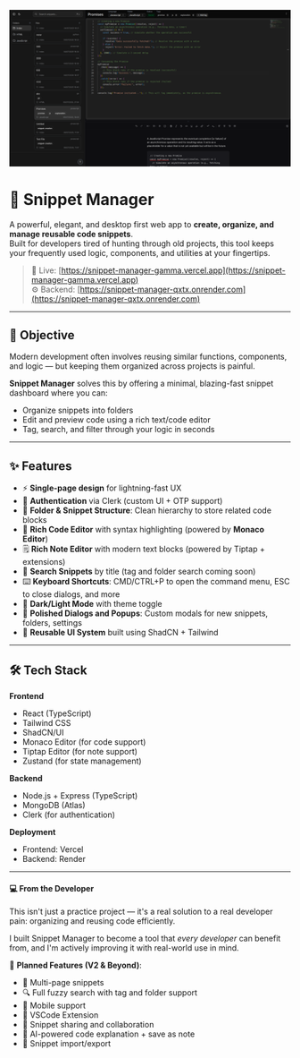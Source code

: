 <p align="center">
  <img src="./client/public/Screenshot from 2025-07-07 11-39-14.png" alt="Snippet Manager Screenshot" width="700"/>
</p>

# 🧠 Snippet Manager

A powerful, elegant, and desktop first web app to **create, organize, and manage reusable code snippets**.  
Built for developers tired of hunting through old projects, this tool keeps your frequently used logic, components, and utilities at your fingertips.

> 🚀 Live: [https://snippet-manager-gamma.vercel.app](https://snippet-manager-gamma.vercel.app)  
> ⚙️ Backend: [https://snippet-manager-qxtx.onrender.com](https://snippet-manager-qxtx.onrender.com)

---

## 🎯 Objective

Modern development often involves reusing similar functions, components, and logic — but keeping them organized across projects is painful.

**Snippet Manager** solves this by offering a minimal, blazing-fast snippet dashboard where you can:

- Organize snippets into folders
- Edit and preview code using a rich text/code editor
- Tag, search, and filter through your logic in seconds

---

## ✨ Features

- ⚡️ **Single-page design** for lightning-fast UX
- 🔐 **Authentication** via Clerk (custom UI + OTP support)
- 📁 **Folder & Snippet Structure**: Clean hierarchy to store related code blocks
- 🧠 **Rich Code Editor** with syntax highlighting (powered by **Monaco Editor**)
- 🗒️ **Rich Note Editor** with modern text blocks (powered by Tiptap + extensions)
- 🔎 **Search Snippets** by title (tag and folder search coming soon)
- ⌨️ **Keyboard Shortcuts**: CMD/CTRL+P to open the command menu, ESC to close dialogs, and more
- 🌙 **Dark/Light Mode** with theme toggle
- 🧪 **Polished Dialogs and Popups**: Custom modals for new snippets, folders, settings
- 🧱 **Reusable UI System** built using ShadCN + Tailwind

---

## 🛠 Tech Stack

**Frontend**

- React (TypeScript)
- Tailwind CSS
- ShadCN/UI
- Monaco Editor (for code support)
- Tiptap Editor (for note support)
- Zustand (for state management)

**Backend**

- Node.js + Express (TypeScript)
- MongoDB (Atlas)
- Clerk (for authentication)

**Deployment**

- Frontend: Vercel
- Backend: Render

---

#### 💻 From the Developer

This isn't just a practice project — it's a real solution to a real developer pain: organizing and reusing code efficiently.

I built Snippet Manager to become a tool that _every developer_ can benefit from, and I'm actively improving it with real-world use in mind.

💬 **Planned Features (V2 & Beyond)**:

- 📄 Multi-page snippets
- 🔍 Full fuzzy search with tag and folder support
- 📱 Mobile support
- 🧩 VSCode Extension
- 🔗 Snippet sharing and collaboration
- 🤖 AI-powered code explanation + save as note
- 🔄 Snippet import/export
